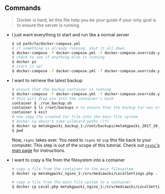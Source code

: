 ## Commands

> Docker is hard, let this file help you be your guide if your only goal is to
> ensure the server is running

* I just want everything to start and run like a normal server

    ```sh
    $ cd path/to/docker-compose.yml
    # if something is already running, shut it all down
    $ docker-compose -f docker-compose.yml -f docker-compose.override.yml -f docker-compose.prod.yml down
    # check to see if anything else is running
    $ docker ps
    # start it up!
    $ docker-compose -f docker-compose.yml -f docker-compose.override.yml -f docker-compose.prod.yml up -d --build
    ```

* I want to retrieve the latest backup

    ```sh
    # ensure that the backup container is running
    $ docker-compose -f docker-compose.yml -f docker-compose.override.yml -f docker-compose.prod.yml exec backup /bin/bash
    # this will drop you into the container's bash
    container $ ./run_backup.sh
    container $ ls /root/backups # to ensure that the backup tar was created
    container $ exit
    # now copy the created tar file into the main file system
    # docker cp doesn't take wildcard paths (??)
    $ docker cp metakgpwiki_backup_1:/root/backups/metakgpwiki_2017_10_23_10_11_44.tar.gz .
    $ pwd
    ```

    Now, `rsync` takes over. You need to `rsync` or `scp` this file back to your
    computer. This step is out of the scope of this tutorial. Check out
    [`rsync`'s man page](https://linux.die.net/man/1/rsync) for instructions.

* I want to copy a file from the filesystem into a container

    ```sh
    # copy a file from the container to the main filesystem
    $ docker cp metakgpwiki_nginx_1:/srv/mediawiki/LocalSettings.php .

    # copy a file from the main file system to a container
    $ docker cp Local.php metakgpwiki_nginx_1:/srv/mediawiki/LocalSettings.php
    ```
